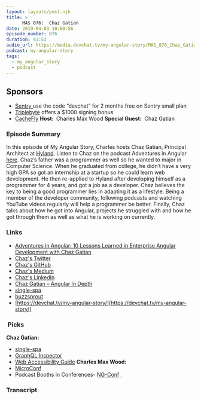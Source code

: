 ```yaml
---
layout: layouts/post.njk
title: >
      MAS 076:  Chaz Gatian
date: 2019-04-03 10:00:56
episode_number: 076
duration: 41:53
audio_url: https://media.devchat.tv/my-angular-story/MAS_076_Chaz_Gatian.mp3
podcast: my-angular-story
tags: 
  - my_angular_story
  - podcast
---
```


## **Sponsors**

- [Sentry&nbsp;](https://sentry.io/)use the code “devchat” for 2 months free on Sentry small plan
- [Triplebyte](https://triplebyte.com/astory) offers a $1000 signing bonus
- [CacheFly](https://www.cachefly.com/)
**Host:&nbsp;** Charles Max Wood **Special Guest:** &nbsp;Chaz Gatian
### **Episode Summary**
In this episode of My Angular Story, Charles hosts Chaz Gatian, Principal Architect at [Hyland](https://www.hyland.com/). Listen to Chaz on the podcast&nbsp;Adventures in Angular [here](https://devchat.tv/adv-in-angular/aia-222-10-lessons-learned-in-enterprise-angular-development-with-chaz-gatian/). Chaz’s father was a programmer as well so he wanted to major in Computer Science. When he graduated from college, he didn’t have a very high GPA so got an internship at a startup so he could learn web development. He then re-applied to Hyland after developing himself as a programmer for 4 years, and got a job as a developer. Chaz believes the key to being a good programmer lies in adapting it as a lifestyle. Being a member of the developer community, following podcasts and watching YouTube videos regularly will help a programmer be better. Finally, Chaz talks about how he got into Angular, projects he struggled with and how he got through them as well as what he is working on currently.
### **Links**

- [Adventures in Angular: 10 Lessons Learned in Enterprise Angular Development with Chaz Gatian](https://devchat.tv/adv-in-angular/aia-222-10-lessons-learned-in-enterprise-angular-development-with-chaz-gatian/)
- [Chaz's Twitter](https://twitter.com/cgatian)
- [Chaz's GitHub](https://github.com/cgatian)
- [Chaz's Medium](https://medium.com/@Cgatian)
- [Chaz's LinkedIn](https://www.linkedin.com/in/ideafactory)
- [Chaz Gatian – Angular In Depth](https://blog.angularindepth.com/@Cgatian)
- [single-spa](https://single-spa.js.org/)
- [buzzsprout](https://www.buzzsprout.com/)
- [https://devchat.tv/my-angular-story/](https://devchat.tv/my-angular-story/)

### **&nbsp;Picks**
 **Chaz Gatian:**
- <u><a href="https://single-spa.js.org/">single-spa</a></u>
- [GraphQL Inspector](https://graphql-inspector.com)
- [Web Accessibility Guide](https://webaccessibility.guide/)
**Charles Max Wood:**
- [MicroConf](https://www.microconf.com/)
- Podcast Booths in Conferences- <u><a href="https://www.ng-conf.org/">NG-Conf</a></u>
<u> </u>

### Transcript


